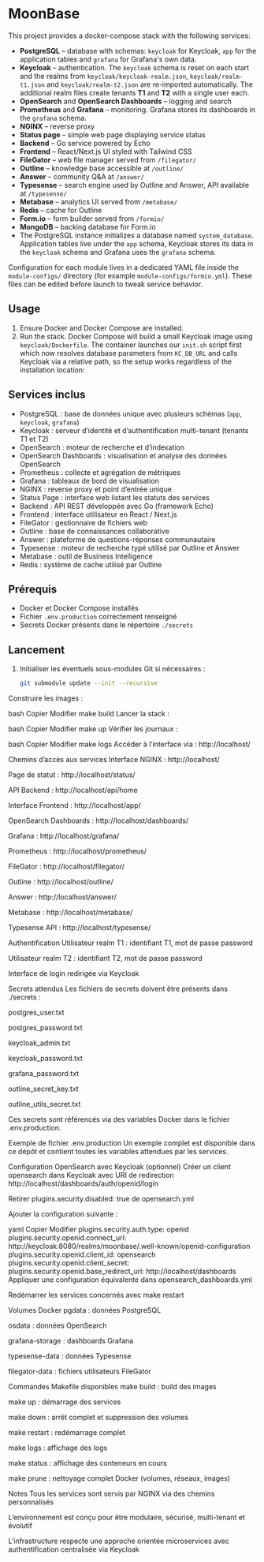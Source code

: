 # MoonBase

This project provides a docker-compose stack with the following services:

- **PostgreSQL** – database with schemas: `keycloak` for Keycloak, `app` for the
  application tables and `grafana` for Grafana's own data.
- **Keycloak** – authentication. The `keycloak` schema is reset on each start
  and the realms from `keycloak/keycloak-realm.json`, `keycloak/realm-t1.json`
  and `keycloak/realm-t2.json` are re-imported automatically. The additional
  realm files create tenants **T1** and **T2** with a single user each.
- **OpenSearch** and **OpenSearch Dashboards** – logging and search
- **Prometheus** and **Grafana** – monitoring. Grafana stores its dashboards in
  the `grafana` schema.
- **NGINX** – reverse proxy
- **Status page** – simple web page displaying service status
- **Backend** – Go service powered by Echo
- **Frontend** – React/Next.js UI styled with Tailwind CSS
- **FileGator** – web file manager served from `/filegator/`
- **Outline** – knowledge base accessible at `/outline/`
- **Answer** – community Q&A at `/answer/`
- **Typesense** – search engine used by Outline and Answer, API available at `/typesense/`
- **Metabase** – analytics UI served from `/metabase/`
- **Redis** – cache for Outline
- **Form.io** – form builder served from `/formio/`
- **MongoDB** – backing database for Form.io
- The PostgreSQL instance initializes a database named `system_database`.
  Application tables live under the `app` schema, Keycloak stores its data in
  the `keycloak` schema and Grafana uses the `grafana` schema.

Configuration for each module lives in a dedicated YAML file inside the
`module-configs/` directory (for example `module-configs/formio.yml`). These
files can be edited before launch to tweak service behavior.

## Usage

1. Ensure Docker and Docker Compose are installed.
2. Run the stack. Docker Compose will build a small Keycloak image using
   `keycloak/Dockerfile`. The container launches our `init.sh` script first
   which now resolves database parameters from `KC_DB_URL` and calls Keycloak
   via a relative path, so the setup works regardless of the installation
   location:
## Services inclus

- PostgreSQL : base de données unique avec plusieurs schémas (`app`, `keycloak`, `grafana`)
- Keycloak : serveur d’identité et d’authentification multi-tenant (tenants T1 et T2)
- OpenSearch : moteur de recherche et d’indexation
- OpenSearch Dashboards : visualisation et analyse des données OpenSearch
- Prometheus : collecte et agrégation de métriques
- Grafana : tableaux de bord de visualisation
- NGINX : reverse proxy et point d’entrée unique
- Status Page : interface web listant les statuts des services
- Backend : API REST développée avec Go (framework Echo)
- Frontend : interface utilisateur en React / Next.js
- FileGator : gestionnaire de fichiers web
- Outline : base de connaissances collaborative
- Answer : plateforme de questions-réponses communautaire
- Typesense : moteur de recherche typé utilisé par Outline et Answer
- Metabase : outil de Business Intelligence
- Redis : système de cache utilisé par Outline

## Prérequis

- Docker et Docker Compose installés
- Fichier `.env.production` correctement renseigné
- Secrets Docker présents dans le répertoire `./secrets`

## Lancement

1. Initialiser les éventuels sous-modules Git si nécessaires :
   ```bash
   git submodule update --init --recursive

Construire les images :

bash
Copier
Modifier
make build
Lancer la stack :

bash
Copier
Modifier
make up
Vérifier les journaux :

bash
Copier
Modifier
make logs
Accéder à l’interface via : http://localhost/

Chemins d’accès aux services
Interface NGINX : http://localhost/

Page de statut : http://localhost/status/

API Backend : http://localhost/api/home

Interface Frontend : http://localhost/app/

OpenSearch Dashboards : http://localhost/dashboards/

Grafana : http://localhost/grafana/

Prometheus : http://localhost/prometheus/

FileGator : http://localhost/filegator/

Outline : http://localhost/outline/

Answer : http://localhost/answer/

Metabase : http://localhost/metabase/

Typesense API : http://localhost/typesense/

Authentification
Utilisateur realm T1 : identifiant T1, mot de passe password

Utilisateur realm T2 : identifiant T2, mot de passe password

Interface de login redirigée via Keycloak

Secrets attendus
Les fichiers de secrets doivent être présents dans ./secrets :

postgres_user.txt

postgres_password.txt

keycloak_admin.txt

keycloak_password.txt

grafana_password.txt

outline_secret_key.txt

outline_utils_secret.txt

Ces secrets sont référencés via des variables Docker dans le fichier .env.production.

Exemple de fichier .env.production
Un exemple complet est disponible dans ce dépôt et contient toutes les variables attendues par les services.

Configuration OpenSearch avec Keycloak (optionnel)
Créer un client opensearch dans Keycloak avec URI de redirection http://localhost/dashboards/auth/openid/login

Retirer plugins.security.disabled: true de opensearch.yml

Ajouter la configuration suivante :

yaml
Copier
Modifier
plugins.security.auth.type: openid
plugins.security.openid.connect_url: http://keycloak:8080/realms/moonbase/.well-known/openid-configuration
plugins.security.openid.client_id: opensearch
plugins.security.openid.client_secret: <secret>
plugins.security.openid.base_redirect_url: http://localhost/dashboards
Appliquer une configuration équivalente dans opensearch_dashboards.yml

Redémarrer les services concernés avec make restart

Volumes Docker
pgdata : données PostgreSQL

osdata : données OpenSearch

grafana-storage : dashboards Grafana

typesense-data : données Typesense

filegator-data : fichiers utilisateurs FileGator

Commandes Makefile disponibles
make build : build des images

make up : démarrage des services

make down : arrêt complet et suppression des volumes

make restart : redémarrage complet

make logs : affichage des logs

make status : affichage des conteneurs en cours

make prune : nettoyage complet Docker (volumes, réseaux, images)

Notes
Tous les services sont servis par NGINX via des chemins personnalisés

L’environnement est conçu pour être modulaire, sécurisé, multi-tenant et évolutif

L’infrastructure respecte une approche orientée microservices avec authentification centralisée via Keycloak